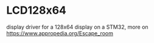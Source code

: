 # LCD128x64
display driver for a 128x64 display on a STM32, more on https://www.appropedia.org/Escape_room
